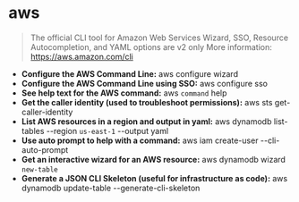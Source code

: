 # aws
> The official CLI tool for Amazon Web Services
> Wizard, SSO, Resource Autocompletion, and YAML options are v2 only
> More information: <https://aws.amazon.com/cli>
- **Configure the AWS Command Line:**
aws configure wizard
- **Configure the AWS Command Line using SSO:**
aws configure sso
- **See help text for the AWS command:**
aws `command` help
- **Get the caller identity (used to troubleshoot permissions):**
aws sts get-caller-identity
- **List AWS resources in a region and output in yaml:**
aws dynamodb list-tables --region `us-east-1` --output yaml
- **Use auto prompt to help with a command:**
aws iam create-user --cli-auto-prompt
- **Get an interactive wizard for an AWS resource:**
aws dynamodb wizard `new-table`
- **Generate a JSON CLI Skeleton (useful for infrastructure as code):**
aws dynamodb update-table --generate-cli-skeleton
